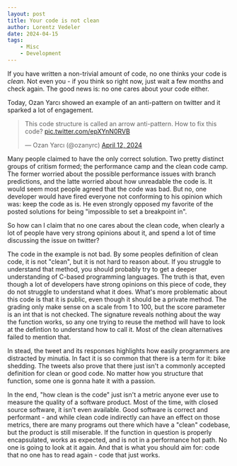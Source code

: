 ```yaml
---
layout: post
title: Your code is not clean
author: Lorentz Vedeler
date: 2024-04-15
tags:   
    - Misc
    - Development
---
```


If you have written a non-trivial amount of code, no one thinks your code is *clean*. 
Not even you - if you think so right now, just wait a few months and check again. The 
good news is: no one cares about your code either.

Today, Ozan Yarcı showed an example of an anti-pattern on twitter and it sparked a 
lot of engagement. 

<blockquote class="twitter-tweet"><p lang="en" dir="ltr">This code structure is called an arrow anti-pattern. How to fix this code? <a href="https://t.co/epXYnN0RVB">pic.twitter.com/epXYnN0RVB</a></p>&mdash; Ozan Yarcı (@ozanyrc) <a href="https://twitter.com/ozanyrc/status/1778921269670342776?ref_src=twsrc%5Etfw">April 12, 2024</a></blockquote> <script async src="https://platform.twitter.com/widgets.js" charset="utf-8"></script> 

Many people claimed to have the only correct solution. Two pretty distinct groups of 
critism formed; the performance camp and the clean code camp. The former worried about
the possible performance issues with branch predictions, and the latte worried about
how unreadable the code is. It would seem most people agreed that the code was bad. But 
no, one developer would have fired everyone not conforming to his opinion which was: 
keep the code as is. He even strongly opposed my favorite of the posted solutions for 
being "impossible to set a breakpoint in".

So how can I claim that no one cares about the clean code, when clearly a lot of people
have very strong opinions about it, and spend a lot of time discussing the issue on 
twitter? 

The code in the example is not bad. By some peoples definition of clean code, it is not
"clean", but it is not hard to reason about. If you struggle to understand that method,
you should probably try to get a deeper understanding of C-based programming languages.
The truth is that, even though a lot of developers have strong opinions on this piece of 
code, they do not struggle to understand what it does. What's more problematic about this
code is that it is public, even though it should be a private method. The grading only 
make sense on a scale from 1 to 100, but the score parameter is an int that is not checked.
The signature reveals nothing about the way the function works, so any one trying to reuse
the method will have to look at the defintion to understand how to call it. Most of the
clean alternatives failed to mention that.

In stead, the tweet and its responses highlights how easily programmers are distracted 
by minutia. In fact it is so common that there is a term for it: bike shedding. The
tweets also prove that there just isn't a commonly accepted definition for clean or good
code. No matter how you structure that function, some one is gonna hate it with a 
passion.

In the end, "how clean is the code" just isn't a metric anyone ever use to measure 
the quality of a software product. Most of the time, with closed source software, it isn't 
even available. Good software is correct and performant - and while clean code indirectly 
can have an effect on those metrics, there are many programs out there which have a "clean" 
codebase, but the product is still miserable. If the function in question is properly 
encapsulated, works as expected, and is not in a performance hot path. No one is going to 
look at it again. And that is what you should aim for: code that no one has to read again -
code that just works.
